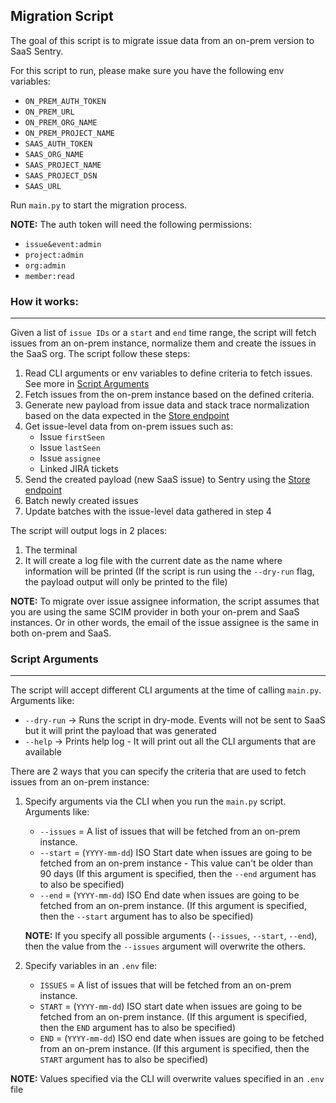 ## Migration Script

The goal of this script is to migrate issue data from an on-prem version to SaaS Sentry. 

For this script to run, please make sure you have the following env variables:
- `ON_PREM_AUTH_TOKEN`
- `ON_PREM_URL`
- `ON_PREM_ORG_NAME`
- `ON_PREM_PROJECT_NAME`
- `SAAS_AUTH_TOKEN`
- `SAAS_ORG_NAME`
- `SAAS_PROJECT_NAME`
- `SAAS_PROJECT_DSN`
- `SAAS_URL`

Run `main.py` to start the migration process.

**NOTE:** The auth token will need the following permissions:
- `issue&event:admin` 
- `project:admin`
- `org:admin`
- `member:read`


### How it works:
---
Given a list of `issue IDs` or a `start` and `end` time range, the script will fetch issues from an on-prem instance, normalize them and create the issues in the SaaS org. The script follow these steps:

1. Read CLI arguments or env variables to define criteria to fetch issues. See more in [Script Arguments](#script-arguments)
2. Fetch issues from the on-prem instance based on the defined criteria.
3. Generate new payload from issue data and stack trace normalization based on the data expected in the [Store endpoint](https://develop.sentry.dev/sdk/store/)
4. Get issue-level data from on-prem issues such as:
	- Issue `firstSeen`
	- Issue `lastSeen`
	- Issue `assignee` 
	- Linked JIRA tickets
5. Send the created payload (new SaaS issue) to Sentry using the [Store endpoint](https://develop.sentry.dev/sdk/store/)
6. Batch newly created issues
7. Update batches with the issue-level data gathered in step 4

The script will output logs in 2 places:
1. The terminal
2. It will create a log file with the current date as the name where information will be printed (If the script is run using the `--dry-run` flag, the payload output will only be printed to the file) 

**NOTE:** To migrate over issue assignee information, the script assumes that you are using the same SCIM provider in both your on-prem and SaaS instances. Or in other words, the email of the issue assignee is the same in both on-prem and SaaS.

### Script Arguments
---
The script will accept different CLI arguments at the time of calling `main.py`. Arguments like:

- `--dry-run` -> Runs the script in dry-mode. Events will not be sent to SaaS but it will print the payload that was generated
- `--help` -> Prints help log - It will print out all the CLI arguments that are available

There are 2 ways that you can specify the criteria that are used to fetch issues from an on-prem instance:

1. Specify arguments via the CLI when you run the `main.py` script. Arguments like:
	- `--issues` = A list of issues that will be fetched from an on-prem instance.
	- `--start` = (`YYYY-mm-dd`) ISO Start date when issues are going to be fetched from an on-prem instance - This value can't be older than 90 days (If this argument is specified, then the `--end` argument has to also be specified)
	- `--end` = (`YYYY-mm-dd`) ISO End date when issues are going to be fetched from an on-prem instance. (If this argument is specified, then the `--start` argument has to also be specified)
	
	**NOTE:** If you specify all possible arguments (`--issues`, `--start`, `--end`), then the value from the `--issues` argument will overwrite the others.

2. Specify variables in an `.env` file:
	- `ISSUES` = A list of issues that will be fetched from an on-prem instance.
	- `START` = (`YYYY-mm-dd`) ISO start date when issues are going to be fetched from an on-prem instance. (If this argument is specified, then the `END` argument has to also be specified)
	- `END` = (`YYYY-mm-dd`) ISO end date when issues are going to be fetched from an on-prem instance. (If this argument is specified, then the `START` argument has to also be specified)

**NOTE:** Values specified via the CLI will overwrite values specified in an `.env` file